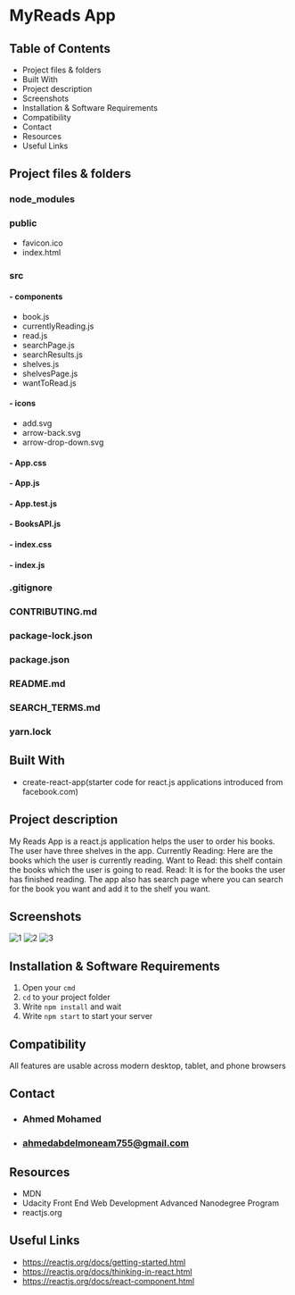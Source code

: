# MyReads App

## Table of Contents

* Project files & folders
* Built With
* Project description
* Screenshots
* Installation & Software Requirements
* Compatibility
* Contact
* Resources
* Useful Links

## Project files & folders

###  node_modules
###  public
* favicon.ico
* index.html
###  src
#### - components
* book.js
* currentlyReading.js
* read.js
* searchPage.js
* searchResults.js
* shelves.js
* shelvesPage.js
* wantToRead.js
#### - icons
* add.svg
* arrow-back.svg
* arrow-drop-down.svg
#### - App.css
#### - App.js
#### - App.test.js
#### - BooksAPI.js
#### - index.css
#### - index.js
###  .gitignore
###  CONTRIBUTING.md
###  package-lock.json
###  package.json
###  README.md
###  SEARCH_TERMS.md
###  yarn.lock

## Built With

* create-react-app(starter code for react.js applications introduced from facebook.com)

## Project description

My Reads App is a react.js application helps the user to order his books. The user have three shelves in the app. Currently Reading: Here are the books which the user is currently reading. Want to Read: this shelf contain the books which the user is going to read. Read: It is for the books the user has finished reading. The app also has search page where you can search for the book you want and add it to the shelf you want.

## Screenshots
![1](https://user-images.githubusercontent.com/68257208/130909956-3f9eeb28-2125-4d84-8cc6-028c4d761a36.png)
![2](https://user-images.githubusercontent.com/68257208/130909962-29c4c06d-e88d-4b57-bde5-d4caddf47196.png)
![3](https://user-images.githubusercontent.com/68257208/130909978-45d509a3-a5db-47c3-9ea3-9bae03fdb9ab.png)

## Installation & Software Requirements

1. Open your `cmd`
2. `cd` to your project folder
3. Write `npm install` and wait
4. Write `npm start` to start your server

## Compatibility

All features are usable across modern desktop, tablet, and phone browsers

## Contact

* ### Ahmed Mohamed
* ### ahmedabdelmoneam755@gmail.com

## Resources

* MDN
* Udacity Front End Web Development Advanced Nanodegree Program
* reactjs.org

## Useful Links

* https://reactjs.org/docs/getting-started.html
* https://reactjs.org/docs/thinking-in-react.html
* https://reactjs.org/docs/react-component.html
